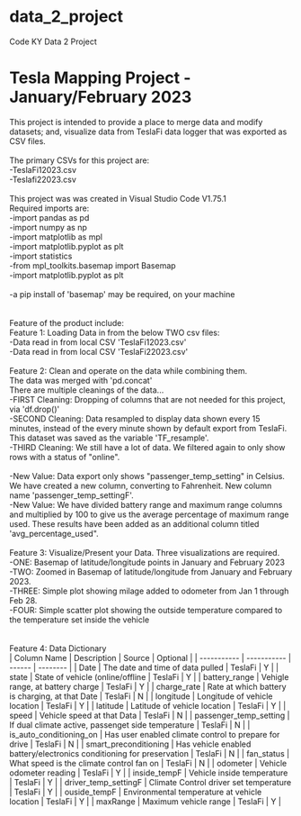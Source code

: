 # data_2_project
Code KY Data 2 Project
# Tesla Mapping Project - January/February 2023<br>
This project is intended to provide a place to merge data and modify datasets; and, visualize data from TeslaFi data logger that was exported as CSV files.<br>
<br>
The primary CSVs for this project are:<br>
-TeslaFi12023.csv<br>
-Teslafi22023.csv<br>
<br>
This project was was created in Visual Studio Code V1.75.1<br>
Required imports are:<br>
-import pandas as pd<br>
-import numpy as np<br>
-import matplotlib as mpl<br>
-import matplotlib.pyplot as plt<br>
-import statistics<br>
-from mpl_toolkits.basemap import Basemap<br>
-import matplotlib.pyplot as plt<br>
<br>
-a pip install of 'basemap' may be required, on your machine<br>
<br>
<br>
Feature of the product include:<br>
Feature 1: Loading Data in from the below TWO csv files:<br>
-Data read in from local CSV 'TeslaFi12023.csv'<br>
-Data read in from local CSV 'TeslaFi22023.csv'<br>
<br>
Feature 2: Clean and operate on the data while combining them.<br>
The data was merged with 'pd.concat'<br>
There are multiple cleanings of the data...<br>
-FIRST Cleaning: Dropping of columns that are not needed for this project, via 'df.drop()'<br>
-SECOND Cleaning: Data resampled to display data shown every 15 minutes, instead of the every minute shown by default export from TeslaFi.  This dataset was saved as the variable 'TF_resample'.<br>
-THIRD Cleaning: We still have a lot of data.  We filtered again to only show rows with a status of "online".<br>
<br>
-New Value: Data export only shows "passenger_temp_setting" in Celsius.  We have created a new column, converting to Fahrenheit.  New column name 'passenger_temp_settingF'.<br>
-New Value: We have divided battery range and maximum range columns and multiplied by 100 to give us the average percentage of maximum range used.  These results have been added as an additional column titled 'avg_percentage_used".<br>
<br>
Feature 3: Visualize/Present your Data.  Three visualizations are required.<br>
-ONE: Basemap of latitude/longitude points in January and February 2023<br>
-TWO: Zoomed in Basemap of latitude/longitude from January and February 2023.<br>
-THREE: Simple plot showing milage added to odometer from Jan 1 through Feb 28.  <br>
-FOUR: Simple scatter plot showing the outside temperature compared to the temperature set inside the vehicle<br>
<br>
<br>
Feature 4: Data Dictionary<br>
| Column Name | Description | Source | Optional |
| ----------- | ----------- | ------ | -------- |
| Date       | The date and time of data pulled | TeslaFi | Y |
| state | State of vehicle (online/offline | TeslaFi | Y |
| battery_range | Vehigle range, at battery charge | TeslaFi | Y |
| charge_rate | Rate at which battery is charging, at that Date | TeslaFi | N |
| longitude | Longitude of vehicle location | TeslaFi | Y |
| latitude | Latitude of vehicle location | TeslaFi | Y |
| speed | Vehicle speed at that Data | TeslaFi | N |
| passenger_temp_setting | If dual climate active, passenget side temperature | TeslaFi | N |
| is_auto_conditioning_on | Has user enabled climate control to prepare for drive | TeslaFi | N |
| smart_preconditioning | Has vehicle enabled battery/electronics conditioning for preservation | TeslaFi | N |
| fan_status | What speed is the climate control fan on | TeslaFi | N |
| odometer | Vehicle odometer reading | TeslaFi | Y |
| inside_tempF | Vehicle inside temperature | TeslaFi | Y |
| driver_temp_settingF | Climate Control driver set temperature | TeslaFi | Y |
| ouside_tempF | Environmental temperature at vehicle location | TeslaFi | Y |
| maxRange | Maximum vehicle range | TeslaFi | Y |
